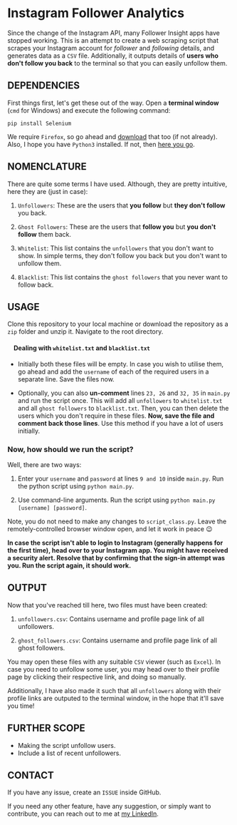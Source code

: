 # Instagram Follower Analytics

Since the change of the Instagram API, many Follower Insight apps have stopped working. This is an attempt to create a web scraping script that scrapes your Instagram account for *follower* and *following* details, and generates data as a `CSV` file. Additionally, it outputs details of **users who don't follow you back** to the terminal so that you can easily unfollow them.


## DEPENDENCIES

First things first, let's get these out of the way. Open a **terminal window** (`cmd` for Windows) and execute the following command:
```
pip install Selenium
```
We require `Firefox`, so go ahead and [download](https://www.mozilla.org/en-US/firefox/new/) that too (if not already).
Also, I hope you have `Python3` installed. If not, then [here you go](https://www.python.org/).


## NOMENCLATURE

There are quite some terms I have used. Although, they are pretty intuitive, here they are (just in case):

1. `Unfollowers`: These are the users that **you follow** but **they don't follow** you back.

2. `Ghost Followers`: These are the users that **follow you** but **you don't follow** them back.

3. `Whitelist`: This list contains the `unfollowers` that you don't want to show. In simple terms, they don't follow you back but you don't want to unfollow them.

4. `Blacklist`: This list contains the `ghost followers` that you never want to follow back.

## USAGE

Clone this repository to your local machine or download the repository as a `zip` folder and unzip it. Navigate to the root directory.


#### &emsp;Dealing with `whitelist.txt` and `blacklist.txt`
<ul>
	
<li>
	
Initially both these files will be empty. In case you wish to utilise them, go ahead and add the `username` of each of the required users in a separate line. Save the files now.

<li>
	
Optionally, you can also **un-comment** lines `23, 26` and `32, 35` in `main.py` and run the script once. This will add all `unfollowers` to `whitelist.txt` and all `ghost followers` to `blacklist.txt`. Then, you can then delete the users which you don't require in these files. **Now, save the file and comment back those lines**. Use this method if you have a lot of users initially.  

</ul>

### Now, how should we run the script?

Well, there are two ways:

1. Enter your `username` and `password` at lines `9 and 10` inside `main.py`. Run the python script using `python main.py`.

2. Use command-line arguments. Run the script using `python main.py [username] [password]`.

Note, you do not need to make any changes to `script_class.py`. Leave the remotely-controlled browser window open, and let it work in peace :wink:

**In case the script isn't able to login to Instagram (generally happens for the first time), head over to your Instagram app. You might have received a security alert. Resolve that by confirming that the sign-in attempt was you. Run the script again, it should work.**

## OUTPUT

Now that you've reached till here, two files must have been created:

1. `unfollowers.csv`: Contains username and profile page link of all unfollowers.

2. `ghost_followers.csv`: Contains username and profile page link of all ghost followers.

You may open these files with any suitable `CSV` viewer (such as `Excel`). In case you need to unfollow some user, you may head over to their profile page by clicking their respective link, and doing so manually.

Additionally, I have also made it such that all `unfollowers` along with their profile links are outputed to the terminal window, in the hope that it'll save you time!

## FURTHER SCOPE

+ Making the script unfollow users.
+ Include a list of recent unfollowers.

## CONTACT

If you have any issue, create an `ISSUE` inside GitHub.

If you need any other feature, have any suggestion, or simply want to contribute, you can reach out to me at [my LinkedIn](https://www.linkedin.com/in/priyanshul/).
